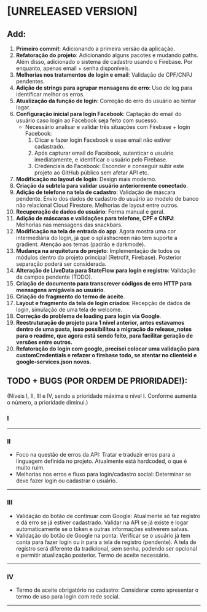 # [UNRELEASED VERSION]

## Add:

1. **Primeiro commit**: Adicionando a primeira versão da aplicação.
2. **Refatoração do projeto**: Adicionando alguns pacotes e mudando paths. Além disso, adicionado o sistema de cadastro usando o Firebase. Por enquanto, apenas email + senha disponíveis.
3. **Melhorias nos tratamentos de login e email**: Validação de CPF/CNPJ pendentes.
4. **Adição de strings para agrupar mensagens de erro**: Uso de log para identificar melhor os erros.
5. **Atualização da função de login**: Correção do erro do usuário ao tentar logar.
6. **Configuração inicial para login Facebook**: Captação do email do usuário caso login ao Facebook seja feito com sucesso.
    - Necessário analisar e validar três situações com Firebase + login Facebook:
        1. Clicar e fazer login Facebook e esse email não estiver cadastrado.
        2. Após capturar email do Facebook, autenticar o usuário imediatamente, e identificar o usuário pelo Firebase.
        3. Credenciais do Facebook: Esconder e conseguir subir este projeto ao GitHub público sem afetar API etc.
7. **Modificação no layout de login**: Design mais moderno.
8. **Criação da subtela para validar usuário anteriormente conectado**.
9. **Adição de telefone na tela de cadastro**: Validação de máscara pendente. Envio dos dados de cadastro do usuário ao modelo de banco não relacional Cloud Firestore. Melhorias de layout entre outros.
10. **Recuperação de dados do usuário**: Forma manual e geral.
11. **Adição de máscaras e validações para telefone, CPF e CNPJ**: Melhorias nas mensagens das snackbars.
12. **Modificação na tela de entrada do app**: Agora mostra uma cor intermediária do login, já que o splashscreen não tem suporte a gradient. Atenção aos temas (padrão e darkmode).
13. **Mudança na arquitetura do projeto**: Implementação de todos os módulos dentro do projeto principal (Retrofit, Firebase). Posterior separação poderá ser considerada.
14. **Alteração de LiveData para StateFlow para login e registro**: Validação de campos pendente (TODO).
15. **Criação de documento para transcrever códigos de erro HTTP para mensagens amigáveis ao usuário**.
16. **Criação do fragmento do termo de aceite**.
17. **Layout e fragmento da tela de login criados**: Recepção de dados de login, simulação de uma tela de welcome.
18. **Correção do problema de loading para login via Google**.
19. **Reestruturação do projeto para 1 nível anterior, antes estavamos dentro de uma pasta, isso possibilitou
      a migração do release_notes para o readme, que agora está sendo feito, para facilitar geração de versões entre outros.**
20. **Refatoração do login com google, precisei colocar uma validação para customCredentials e refazer o firebase todo, se atentar no clienteid e google-services.json novos.**
## TODO + BUGS (POR ORDEM DE PRIORIDADE!):

(Níveis I, II, III e IV, sendo a prioridade máxima o nível I. Conforme aumenta o número, a prioridade diminui.)

### I

---
### II
- Foco na questão de erros da API: Tratar e traduzir erros para a linguagem definida no projeto. Atualmente está hardcoded, o que é muito ruim.
- Melhorias nos erros e fluxo para login/cadastro social: Determinar se deve fazer login ou cadastrar o usuário.
---
### III
- Validação do botão de continuar com Google: Atualmente só faz registro e dá erro se já estiver cadastrado. Validar na API se já existe e logar automaticamente se o token e outras informações estiverem salvas.
- Validação do botão de Google na ponta: Verificar se o usuário já tem conta para fazer login ou ir para a tela de registro (pendente). A tela de registro será diferente da tradicional, sem senha, podendo ser opcional e permitir atualização posterior. Termo de aceite necessário.
---
### IV
- Termo de aceite obrigatório no cadastro: Considerar como apresentar o termo de uso para login com rede social.
---
